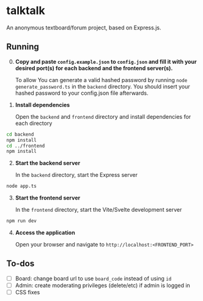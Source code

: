# talktalk

An anonymous textboard/forum project, based on Express.js.

## Running

0. **Copy and paste `config.example.json` to `config.json` and fill it with your desired port(s) for each backend and the frontend server(s).**

   To allow You can generate a valid hashed password by running `node generate_password.ts` in the `backend` directory. You should insert your hashed password to your config.json file afterwards.

1. **Install dependencies**

   Open the `backend` and `frontend` directory and install dependencies for each directory

```sh
cd backend
npm install
cd ../frontend
npm install
```

2. **Start the backend server**

   In the `backend` directory, start the Express server

```sh
node app.ts
```

3. **Start the frontend server**

   In the `frontend` directory, start the Vite/Svelte development server

```sh
npm run dev
```

4. **Access the application**

   Open your browser and navigate to `http://localhost:<FRONTEND_PORT>`

## To-dos

- [ ] Board: change board url to use `board_code` instead of using `id`
- [ ] Admin: create moderating privileges (delete/etc) if admin is logged in
- [ ] CSS fixes
